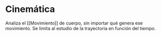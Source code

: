 # Cinemática
Analiza el [[Movimiento]] de cuerpo, sin importar qué genera ese movimiento. Se limita al estudio de la trayectoria en función del tiempo.
